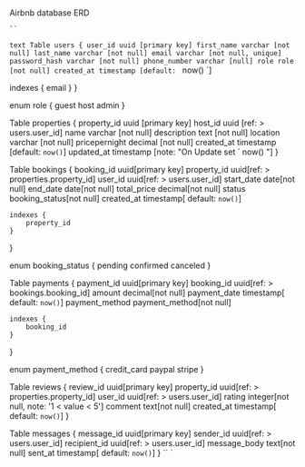 #
Airbnb database ERD

    ``
`text
Table users {
  user_id uuid [primary key]
  first_name varchar [not null]
  last_name varchar [not null]
  email varchar [not null, unique]
  password_hash varchar [not null]
  phone_number varchar [null]
  role role [not null]
  created_at timestamp [default: `
now()
`]

  indexes {
    email
  }
}

enum role {
  guest
  host
  admin
}

Table properties {
  property_id uuid [primary key]
  host_id uuid [ref: > users.user_id]
  name varchar [not null]
  description text [not null]
  location varchar [not null]
  pricepernight decimal [not null]
  created_at timestamp [default: `
now()
`]
  updated_at timestamp [note: "On Update set `
now()
"]
}

Table bookings {
    booking_id uuid[primary key]
    property_id uuid[ref: > properties.property_id]
    user_id uuid[ref: > users.user_id]
    start_date date[not null]
    end_date date[not null]
    total_price decimal[not null]
    status booking_status[not null]
    created_at timestamp[
        default: `now()`]

    indexes {
        property_id
    }
}

enum booking_status {
    pending
    confirmed
    canceled
}

Table payments {
    payment_id uuid[primary key]
    booking_id uuid[ref: > bookings.booking_id]
    amount decimal[not null]
    payment_date timestamp[
        default: `now()`]
    payment_method payment_method[not null]

    indexes {
        booking_id
    }
}

enum payment_method {
    credit_card
    paypal
    stripe
}

Table reviews {
    review_id uuid[primary key]
    property_id uuid[ref: > properties.property_id]
    user_id uuid[ref: > users.user_id]
    rating integer[not null, note: '1 < value < 5']
    comment text[not null]
    created_at timestamp[
        default: `now()`]
}

Table messages {
    message_id uuid[primary key]
    sender_id uuid[ref: > users.user_id]
    recipient_id uuid[ref: > users.user_id]
    message_body text[not null]
    sent_at timestamp[
        default: `now()`]
}
``
`